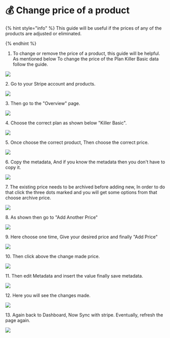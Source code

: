 # 💰 Change price of a product

{% hint style="info" %}
This guide will be useful if the prices of any of the products are adjusted or eliminated.


{% endhint %}

1. To change or remove the price of a product, this guide will be helpful. As mentioned below To change the price of the Plan Killer Basic data follow the guide.&#x20;

![](<../.gitbook/assets/Untitled design (22).png>)

2\. Go to your Stripe account and products.

![](<../.gitbook/assets/Untitled design (2) (2).png>)

3\. Then go to the "Overview" page.&#x20;

![](<../.gitbook/assets/Untitled design (1) (3).png>)

4\. Choose the correct plan as shown below "Killer Basic".

![](<../.gitbook/assets/Untitled design (3) (4).png>)

5\. Once choose the correct product, Then choose the correct price.&#x20;

![](<../.gitbook/assets/Untitled design (4) (6).png>)

6\. Copy the metadata, And if you know the metadata then you don't have to copy it.&#x20;

![](<../.gitbook/assets/Untitled design (5) (5).png>)

7\. The existing price needs to be archived before adding new, In order to do that click the three dots marked and you will get some options from that choose archive price.&#x20;

![](<../.gitbook/assets/Untitled design (7) (2).png>)

8\. As shown then go to "Add Another Price"

![](<../.gitbook/assets/Untitled design (6) (3).png>)

9\. Here choose one time, Give your desired price and finally "Add Price"

![](<../.gitbook/assets/Untitled design (8) (9).png>)

10\. Then click above the change made price.

![](<../.gitbook/assets/Untitled design (9) (7).png>)

11\. Then edit Metadata and insert the value finally save metadata.&#x20;

![](<../.gitbook/assets/1 (3).png>)

12\. Here you will see the changes made.

![](<../.gitbook/assets/1 (1).png>)

13\. Again back to Dashboard, Now Sync with stripe. Eventually, refresh the page again.&#x20;

![](<../.gitbook/assets/1 (2).png>)
